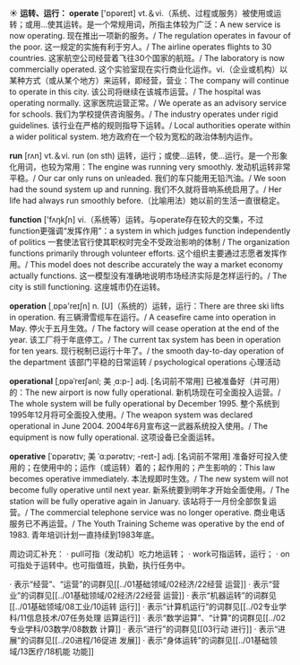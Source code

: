 ☀ <span class="category">**运转、运行：**</span>
<span class="vocabulary">**operate**</span> ['ɒpəreɪt] 
<span class="definition">vt.＆vi.（系统、过程或服务）被使用或运转；或用…使其运转。是一个常规用词，所指主体较为广泛：</span>A new service is now operating. 现在推出一项新的服务。/ The regulation operates in favour of the poor. 这一规定的实施有利于穷人。/ The airline operates flights to 30 countries. 这家航空公司经营着飞往30个国家的航班。/ The laboratory is now commercially operated. 这个实验室现在实行商业化运作。<span class="definition">vi.（企业或机构）以某种方式（或从某个地方）来运转，即经营，营业：</span>The company will continue to operate in this city. 该公司将继续在该城市运营。/ The hospital was operating normally. 这家医院运营正常。/ We operate as an advisory service for schools. 我们为学校提供咨询服务。/ The industry operates under rigid guidelines. 该行业在严格的规则指导下运转。/ Local authorities operate within a wider political system. 地方政府在一个较为宽松的政治体制内运作。

<span class="vocabulary">**run**</span> [rʌn] 
<span class="definition">vt.＆vi. run (on sth) 运转，运行；或使…运转，使…运行。是一个形象化用词，也较为常用：</span>The engine was running very smoothly. 发动机运转非常平稳。/ Our car only runs on unleaded. 我们的车只能用无铅汽油。/ We soon had the sound system up and running. 我们不久就将音响系统启用了。/ Her life had always run smoothly before.（比喻用法）她以前的生活一直很稳定。

<span class="vocabulary">**function**</span> ['fʌŋkʃn] 
<span class="definition">vi.（系统等）运转。与operate存在较大的交集，不过function更强调“发挥作用”：</span>a system in which judges function independently of politics 一套使法官行使其职权时完全不受政治影响的体制 / The organization functions primarily through volunteer efforts. 这个组织主要通过志愿者发挥作用。/ This model does not describe accurately the way a market economy actually functions. 这一模型没有准确地说明市场经济实际是怎样运行的。/ The city is still functioning. 这座城市仍在运转。

<span class="vocabulary">**operation**</span> [͵ɒpə'reɪʃn] 
<span class="definition">n. [U]（系统的）运转，运行：</span>There are three ski lifts in operation. 有三辆滑雪缆车在运行。/ A ceasefire came into operation in May. 停火于五月生效。/ The factory will cease operation at the end of the year. 该工厂将于年底停工。/ The current tax system has been in operation for ten years. 现行税制已运行十年了。/ the smooth day-to-day operation of the department 该部门平稳的日常运转 / psychological operations 心理活动
           
<span class="vocabulary">**operational**</span> [ˌɒpəˈreɪʃənl; 美 ˌɑ:p-]
<span class="definition">adj. [名词前不常用] 已被准备好（并可用）的：</span>The new airport is now fully operational. 新机场现在可全面投入运营。/ The whole system will be fully operational by December 1995. 整个系统到1995年12月将可全面投入使用。/ The weapon system was declared operational in June 2004. 2004年6月宣布这一武器系统投入使用。/ The equipment is now fully operational. 这项设备已全面运转。
           
<span class="vocabulary">**operative**</span> [ˈɒpərətɪv; 美 ˈɑ:pərətɪv; -reɪt-]
<span class="definition">adj. [名词前不常用] 准备好可投入使用的；在使用中的；运作（或运转）着的；起作用的；产生影响的：</span>This law becomes operative immediately. 本法规即时生效。/ The new system will not become fully operative until next year. 新系统要到明年才开始全面使用。/ The station will be fully operative again in January. 该站将于一月份全部恢复运营。/ The commercial telephone service was no longer operative. 商业电话服务已不再运营。/ The Youth Training Scheme was operative by the end of 1983. 青年培训计划一直持续到1983年底。

周边词汇补充：
· pull可指（发动机）吃力地运转；
· work可指运转，运行；
· on可指处于运转中。也可指值班，执勤，执行任务中。

· 表示“经营”、“运营”的词群见[[../01基础领域/02经济/22经营 运营]]
· 表示“营业”的词群见[[../01基础领域/02经济/22经营 运营]]
· 表示“机器运转”的词群见[[../01基础领域/08工业/10运转 运行]]
· 表示“计算机运行”的词群见[[../02专业学科/11信息技术/07任务处理 运算运行]]
· 表示“数学运算”、“计算”的词群见[[../02专业学科/03数学/08数数 计算]]
· 表示“进行”的词群见[[03行动 进行]]
· 表示“进展”的词群见[[../20进程/16促进 发展]]
· 表示“身体运转”的词群见[[../01基础领域/13医疗/18机能 功能]]
